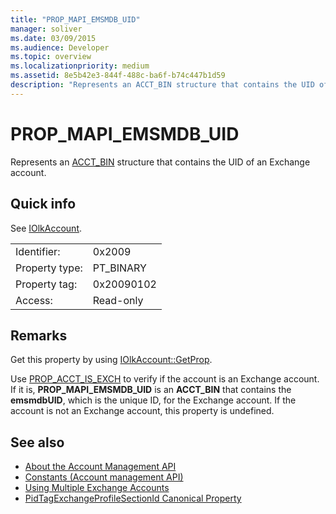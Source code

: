 ```yaml
---
title: "PROP_MAPI_EMSMDB_UID"
manager: soliver
ms.date: 03/09/2015
ms.audience: Developer
ms.topic: overview
ms.localizationpriority: medium
ms.assetid: 8e5b42e3-844f-488c-ba6f-b74c447b1d59
description: "Represents an ACCT_BIN structure that contains the UID of an Exchange account."
---
```


# PROP_MAPI_EMSMDB_UID

Represents an [ACCT_BIN](acct_bin.md) structure that contains the UID of an Exchange account. 
  
## Quick info

See [IOlkAccount](iolkaccount.md).
  
|||
|:-----|:-----|
|Identifier:  <br/> |0x2009  <br/> |
|Property type:  <br/> |PT_BINARY  <br/> |
|Property tag:  <br/> |0x20090102  <br/> |
|Access:  <br/> |Read-only  <br/> |
   
## Remarks

Get this property by using [IOlkAccount::GetProp](iolkaccount-getprop.md).
  
Use [PROP_ACCT_IS_EXCH](prop_acct_is_exch.md) to verify if the account is an Exchange account. If it is, **PROP\_MAPI_EMSMDB_UID** is an **ACCT_BIN** that contains the **emsmdbUID**, which is the unique ID, for the Exchange account. If the account is not an Exchange account, this property is undefined.
  
## See also

- [About the Account Management API](about-the-account-management-api.md) 
- [Constants (Account management API)](constants-account-management-api.md)
- [Using Multiple Exchange Accounts](https://msdn.microsoft.com/library/4e1804bf-4c50-4942-a7ab-9a8caf1be7e5%28Office.15%29.aspx)  
- [PidTagExchangeProfileSectionId Canonical Property](https://msdn.microsoft.com/library/4ad2f417-be8f-4fc8-9321-82097289074b%28Office.15%29.aspx)

